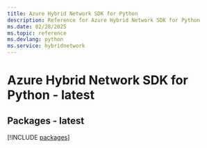 ```yaml
---
title: Azure Hybrid Network SDK for Python
description: Reference for Azure Hybrid Network SDK for Python
ms.date: 02/28/2025
ms.topic: reference
ms.devlang: python
ms.service: hybridnetwork
---
```

# Azure Hybrid Network SDK for Python - latest
## Packages - latest
[!INCLUDE [packages](hybrid-network-index.md)]